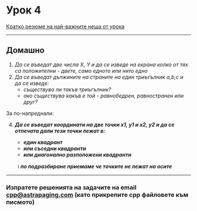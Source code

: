 # Урок 4

[Кратко резюме на най-важните неща от урока](http://cpp.sh/9rdrp)

--------------------

## Домашно

1. *Да се въведат две числа X, Y и да се изведе на екрана колко от тях са положителни - двете, само едното или нито едно*
2. *Да се въведат дължините на страните на един триъгълник a,b,c и да се изведе:*
      - *съществува ли такъв триъгълник?*
      - *ако съществува какъв е той - равнобедрен, равностранен или друг?*

За по-напреднали:

4. **_Да се въведат координати на две точки x1, y1 и x2, y2 и да се отпечата дали тези точки лежат в:_**
      - **_един квадрант_**
      - **_или съседни квадранти_**
      - **_или диагонално разположени квадранти_**
      
      &nbsp;&nbsp;:information_source: **_по подразбиране приемаме че точките не лежат на осите_**
--------------------

### Изпратете решенията на задачите на email cpp@astrapaging.com (като прикрепите cpp файловете към писмото)
